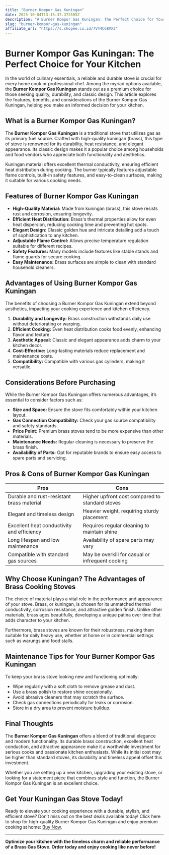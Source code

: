 ```yaml
---
title: "Burner Kompor Gas Kuningan"
date: 2025-10-04T13:15:37.372505Z
description: "# Burner Kompor Gas Kuningan: The Perfect Choice for Your Kitchen..."
slug: "burner-kompor-gas-kuningan"
affiliate_url: "https://s.shopee.co.id/7V44C68VX2"
---
```

# Burner Kompor Gas Kuningan: The Perfect Choice for Your Kitchen

In the world of culinary essentials, a reliable and durable stove is crucial for every home cook or professional chef. Among the myriad options available, the **Burner Kompor Gas Kuningan** stands out as a premium choice for those seeking quality, durability, and classic design. This article explores the features, benefits, and considerations of the Burner Kompor Gas Kuningan, helping you make an informed decision for your kitchen.

## What is a Burner Kompor Gas Kuningan?

The **Burner Kompor Gas Kuningan** is a traditional stove that utilizes gas as its primary fuel source. Crafted with high-quality kuningan (brass), this type of stove is renowned for its durability, heat resistance, and elegant appearance. Its classic design makes it a popular choice among households and food vendors who appreciate both functionality and aesthetics.

Kuningan material offers excellent thermal conductivity, ensuring efficient heat distribution during cooking. The burner typically features adjustable flame controls, built-in safety features, and easy-to-clean surfaces, making it suitable for various cooking needs.

## Features of Burner Kompor Gas Kuningan

- **High-Quality Material:** Made from kuningan (brass), this stove resists rust and corrosion, ensuring longevity.
- **Efficient Heat Distribution:** Brass's thermal properties allow for even heat dispersion, reducing cooking time and preventing hot spots.
- **Elegant Design:** Classic golden hue and intricate detailing add a touch of sophistication to any kitchen.
- **Adjustable Flame Control:** Allows precise temperature regulation suitable for different recipes.
- **Safety Features:** Many models include features like stable stands and flame guards for secure cooking.
- **Easy Maintenance:** Brass surfaces are simple to clean with standard household cleaners.

## Advantages of Using Burner Kompor Gas Kuningan

The benefits of choosing a Burner Kompor Gas Kuningan extend beyond aesthetics, impacting your cooking experience and kitchen efficiency.

1. **Durability and Longevity:** Brass construction withstands daily use without deteriorating or warping.
2. **Efficient Cooking:** Even heat distribution cooks food evenly, enhancing flavor and texture.
3. **Aesthetic Appeal:** Classic and elegant appearance adds charm to your kitchen decor.
4. **Cost-Effective:** Long-lasting materials reduce replacement and maintenance costs.
5. **Compatibility:** Compatible with various gas cylinders, making it versatile.

## Considerations Before Purchasing

While the Burner Kompor Gas Kuningan offers numerous advantages, it’s essential to consider factors such as:

- **Size and Space:** Ensure the stove fits comfortably within your kitchen layout.
- **Gas Connection Compatibility:** Check your gas source compatibility and safety standards.
- **Price Point:** Premium brass stoves tend to be more expensive than other materials.
- **Maintenance Needs:** Regular cleaning is necessary to preserve the brass finish.
- **Availability of Parts:** Opt for reputable brands to ensure easy access to spare parts and servicing.

## Pros & Cons of Burner Kompor Gas Kuningan

| **Pros**                                           | **Cons**                              |
|---------------------------------------------------|----------------------------------------|
| Durable and rust-resistant brass material        | Higher upfront cost compared to standard stoves |
| Elegant and timeless design                      | Heavier weight, requiring sturdy placement |
| Excellent heat conductivity and efficiency      | Requires regular cleaning to maintain shine |
| Long lifespan and low maintenance                | Availability of spare parts may vary |
| Compatible with standard gas sources             | May be overkill for casual or infrequent cooking |

## Why Choose Kuningan? The Advantages of Brass Cooking Stoves

The choice of material plays a vital role in the performance and appearance of your stove. Brass, or kuningan, is chosen for its unmatched thermal conductivity, corrosion resistance, and attractive golden finish. Unlike other materials, brass ages beautifully, developing a unique patina over time that adds character to your kitchen.

Furthermore, brass stoves are known for their robustness, making them suitable for daily heavy use, whether at home or in commercial settings such as warungs and food stalls.

## Maintenance Tips for Your Burner Kompor Gas Kuningan

To keep your brass stove looking new and functioning optimally:

- Wipe regularly with a soft cloth to remove grease and dust.
- Use a brass polish to restore shine occasionally.
- Avoid abrasive cleaners that may scratch the surface.
- Check gas connections periodically for leaks or corrosion.
- Store in a dry area to prevent moisture buildup.

## Final Thoughts

The **Burner Kompor Gas Kuningan** offers a blend of traditional elegance and modern functionality. Its durable brass construction, excellent heat conduction, and attractive appearance make it a worthwhile investment for serious cooks and passionate kitchen enthusiasts. While its initial cost may be higher than standard stoves, its durability and timeless appeal offset this investment.

Whether you are setting up a new kitchen, upgrading your existing stove, or looking for a statement piece that combines style and function, the Burner Kompor Gas Kuningan is an excellent choice.

## Get Your Kuningan Gas Stove Today!

Ready to elevate your cooking experience with a durable, stylish, and efficient stove? Don’t miss out on the best deals available today! Click here to shop for high-quality Burner Kompor Gas Kuningan and enjoy premium cooking at home: [Buy Now](https://s.shopee.co.id/7V44C68VX2).

---
**Optimize your kitchen with the timeless charm and reliable performance of a Brass Gas Stove. Order today and enjoy cooking like never before!**